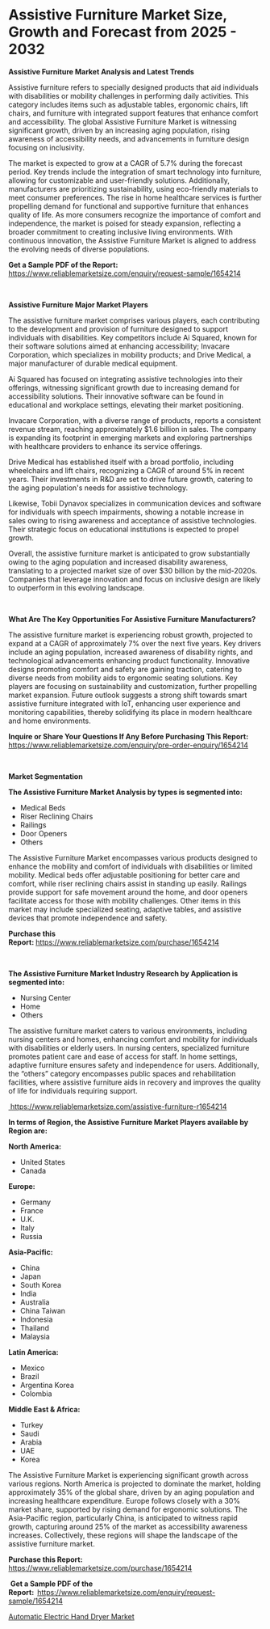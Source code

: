<p><h1>Assistive Furniture Market Size, Growth and Forecast from 2025 - 2032</h1></p><p><strong>Assistive Furniture Market Analysis and Latest Trends</strong></p>
<p><p>Assistive furniture refers to specially designed products that aid individuals with disabilities or mobility challenges in performing daily activities. This category includes items such as adjustable tables, ergonomic chairs, lift chairs, and furniture with integrated support features that enhance comfort and accessibility. The global Assistive Furniture Market is witnessing significant growth, driven by an increasing aging population, rising awareness of accessibility needs, and advancements in furniture design focusing on inclusivity.</p><p>The market is expected to grow at a CAGR of 5.7% during the forecast period. Key trends include the integration of smart technology into furniture, allowing for customizable and user-friendly solutions. Additionally, manufacturers are prioritizing sustainability, using eco-friendly materials to meet consumer preferences. The rise in home healthcare services is further propelling demand for functional and supportive furniture that enhances quality of life. As more consumers recognize the importance of comfort and independence, the market is poised for steady expansion, reflecting a broader commitment to creating inclusive living environments. With continuous innovation, the Assistive Furniture Market is aligned to address the evolving needs of diverse populations.</p></p>
<p><strong>Get a Sample PDF of the Report:&nbsp;</strong> <a href="https://www.reliablemarketsize.com/enquiry/request-sample/1654214?utm_campaign=2319&utm_medium=2&utm_source=Github&utm_content=ia&utm_term=08022025&utm_id=assistive-furniture">https://www.reliablemarketsize.com/enquiry/request-sample/1654214</a></p>
<p>&nbsp;</p>
<p><strong>Assistive Furniture Major Market Players</strong></p>
<p><p>The assistive furniture market comprises various players, each contributing to the development and provision of furniture designed to support individuals with disabilities. Key competitors include Ai Squared, known for their software solutions aimed at enhancing accessibility; Invacare Corporation, which specializes in mobility products; and Drive Medical, a major manufacturer of durable medical equipment.</p><p>Ai Squared has focused on integrating assistive technologies into their offerings, witnessing significant growth due to increasing demand for accessibility solutions. Their innovative software can be found in educational and workplace settings, elevating their market positioning. </p><p>Invacare Corporation, with a diverse range of products, reports a consistent revenue stream, reaching approximately $1.6 billion in sales. The company is expanding its footprint in emerging markets and exploring partnerships with healthcare providers to enhance its service offerings.</p><p>Drive Medical has established itself with a broad portfolio, including wheelchairs and lift chairs, recognizing a CAGR of around 5% in recent years. Their investments in R&D are set to drive future growth, catering to the aging population's needs for assistive technology.</p><p>Likewise, Tobii Dynavox specializes in communication devices and software for individuals with speech impairments, showing a notable increase in sales owing to rising awareness and acceptance of assistive technologies. Their strategic focus on educational institutions is expected to propel growth.</p><p>Overall, the assistive furniture market is anticipated to grow substantially owing to the aging population and increased disability awareness, translating to a projected market size of over $30 billion by the mid-2020s. Companies that leverage innovation and focus on inclusive design are likely to outperform in this evolving landscape.</p></p>
<p>&nbsp;</p>
<p><strong>What Are The Key Opportunities For Assistive Furniture Manufacturers?</strong></p>
<p><p>The assistive furniture market is experiencing robust growth, projected to expand at a CAGR of approximately 7% over the next five years. Key drivers include an aging population, increased awareness of disability rights, and technological advancements enhancing product functionality. Innovative designs promoting comfort and safety are gaining traction, catering to diverse needs from mobility aids to ergonomic seating solutions. Key players are focusing on sustainability and customization, further propelling market expansion. Future outlook suggests a strong shift towards smart assistive furniture integrated with IoT, enhancing user experience and monitoring capabilities, thereby solidifying its place in modern healthcare and home environments.</p></p>
<p><strong>Inquire or Share Your Questions If Any Before Purchasing This Report:</strong> <a href="https://www.reliablemarketsize.com/enquiry/pre-order-enquiry/1654214?utm_campaign=2319&utm_medium=2&utm_source=Github&utm_content=ia&utm_term=08022025&utm_id=assistive-furniture">https://www.reliablemarketsize.com/enquiry/pre-order-enquiry/1654214</a></p>
<p>&nbsp;</p>
<p><strong>Market Segmentation</strong></p>
<p><strong>The Assistive Furniture Market Analysis by types is segmented into:</strong></p>
<p><ul><li>Medical Beds</li><li>Riser Reclining Chairs</li><li>Railings</li><li>Door Openers</li><li>Others</li></ul></p>
<p><p>The Assistive Furniture Market encompasses various products designed to enhance the mobility and comfort of individuals with disabilities or limited mobility. Medical beds offer adjustable positioning for better care and comfort, while riser reclining chairs assist in standing up easily. Railings provide support for safe movement around the home, and door openers facilitate access for those with mobility challenges. Other items in this market may include specialized seating, adaptive tables, and assistive devices that promote independence and safety.</p></p>
<p><strong>Purchase this Report:&nbsp;</strong><a href="https://www.reliablemarketsize.com/purchase/1654214?utm_campaign=2319&utm_medium=2&utm_source=Github&utm_content=ia&utm_term=08022025&utm_id=assistive-furniture">https://www.reliablemarketsize.com/purchase/1654214</a></p>
<p>&nbsp;</p>
<p><strong>The Assistive Furniture Market Industry Research by Application is segmented into:</strong></p>
<p><ul><li>Nursing Center</li><li>Home</li><li>Others</li></ul></p>
<p><p>The assistive furniture market caters to various environments, including nursing centers and homes, enhancing comfort and mobility for individuals with disabilities or elderly users. In nursing centers, specialized furniture promotes patient care and ease of access for staff. In home settings, adaptive furniture ensures safety and independence for users. Additionally, the “others” category encompasses public spaces and rehabilitation facilities, where assistive furniture aids in recovery and improves the quality of life for individuals requiring support.</p></p>
<p><a href="https://www.reliablemarketsize.com/assistive-furniture-r1654214?utm_campaign=2319&utm_medium=2&utm_source=Github&utm_content=ia&utm_term=08022025&utm_id=assistive-furniture">&nbsp;https://www.reliablemarketsize.com/assistive-furniture-r1654214</a></p>
<p><strong>In terms of Region, the Assistive Furniture Market Players available by Region are:</strong></p>
<p>
    <p> <strong> North America: </strong>
        <ul>
            <li>United States</li>
            <li>Canada</li>
        </ul>
        </p> 
    <p> <strong> Europe: </strong>
        <ul>
            <li>Germany</li>
            <li>France</li>
            <li>U.K.</li>
            <li>Italy</li>
            <li>Russia</li>
        </ul>
        </p> 
    <p> <strong> Asia-Pacific: </strong>
        <ul>
            <li>China</li>
            <li>Japan</li>
            <li>South Korea</li>
            <li>India</li>
            <li>Australia</li>
            <li>China Taiwan</li>
            <li>Indonesia</li>
            <li>Thailand</li>
            <li>Malaysia</li>
        </ul>
        </p> 
    <p> <strong> Latin America: </strong>
        <ul>
            <li>Mexico</li>
            <li>Brazil</li>
            <li>Argentina Korea</li>
            <li>Colombia</li>
        </ul>
        </p> 
    <p> <strong> Middle East & Africa: </strong>
        <ul>
            <li>Turkey</li>
            <li>Saudi</li>
            <li>Arabia</li>
            <li>UAE</li>
            <li>Korea</li>
        </ul>
    </p>
    </p>
<p><p>The Assistive Furniture Market is experiencing significant growth across various regions. North America is projected to dominate the market, holding approximately 35% of the global share, driven by an aging population and increasing healthcare expenditure. Europe follows closely with a 30% market share, supported by rising demand for ergonomic solutions. The Asia-Pacific region, particularly China, is anticipated to witness rapid growth, capturing around 25% of the market as accessibility awareness increases. Collectively, these regions will shape the landscape of the assistive furniture market.</p></p>
<p><strong>Purchase this Report: </strong><a href="https://www.reliablemarketsize.com/purchase/1654214?utm_campaign=2319&utm_medium=2&utm_source=Github&utm_content=ia&utm_term=08022025&utm_id=assistive-furniture">https://www.reliablemarketsize.com/purchase/1654214</a></p>
<p>&nbsp;<strong>Get a Sample PDF of the Report:&nbsp;&nbsp;</strong><a href="https://www.reliablemarketsize.com/enquiry/request-sample/1654214?utm_campaign=2319&utm_medium=2&utm_source=Github&utm_content=ia&utm_term=08022025&utm_id=assistive-furniture">https://www.reliablemarketsize.com/enquiry/request-sample/1654214</a></p>
<p><strong></strong></p>
<p><p><a href="https://github.com/oslieselotte2192/Market-Research-Report-List-1/blob/main/automatic-electric-hand-dryer-market.md?utm_campaign=2319&utm_medium=2&utm_source=Github&utm_content=ia&utm_term=08022025&utm_id=assistive-furniture">Automatic Electric Hand Dryer Market</a></p></p>